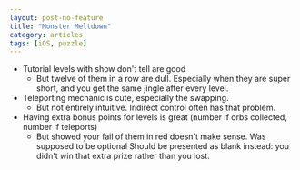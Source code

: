 ```yaml
---
layout: post-no-feature
title: "Monster Meltdown"
category: articles
tags: [iOS, puzzle]
---
```



* Tutorial levels with show don't tell are good
  * But twelve of them in a row are dull. Especially when they are super short, and you get the same jingle after every level.
* Teleporting mechanic is cute, especially the swapping.
  * But not entirely intuitive. Indirect control often has that problem.
* Having extra bonus points for levels is great (number if orbs collected, number if teleports)
  * But showed your fail of them in red doesn't make sense. Was supposed to be optional Should be presented as blank instead: you didn't win that extra prize rather than you lost.


